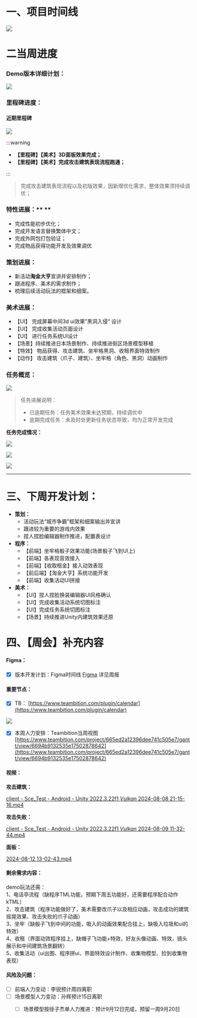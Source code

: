# 一、项目时间线
![](https://cdn.nlark.com/yuque/0/2024/png/12926950/1718350036964-226ddddb-bb41-43bc-9e9c-8d347f51cb0a.png)

# 二当周进度
### Demo版本详细计划：
![](https://cdn.nlark.com/yuque/0/2024/png/12926950/1723184825035-66df94b6-92fa-4b16-86b2-5cb1be1e4c30.png)

### 里程碑进度：
#### 近期里程碑
![](https://cdn.nlark.com/yuque/0/2024/png/12926950/1723184888527-1e67d994-d842-46b7-a90c-65790642bf6d.png)

:::warning
+ **【里程碑】【美术】3D面板效果完成；**
+ **【里程碑】【美术】完成攻击建筑表现流程跑通；**

:::

> 完成攻击建筑表现流程以及初版效果，因新增优化需求，整体效果须持续调优；
>

### 特性进展：** **
+ 完成性能初步优化；
+ 完成开发语言替换繁体中文；
+ 完成外网包打包验证；
+ 完成物品获得功能开发及效果调优

### 策划进展：
+ 新活动**淘金大亨**宣讲并安排制作；
+ 跟进程序、美术的需求制作；
+ 梳理后续活动玩法的框架和细案。  

### 美术进展：
+ 【UI】 完成屏幕中间3d ui效果”黑洞入侵“  设计
+ 【UI】 完成收集活动页面设计
+ 【UI】 进行任务系统UI设计
+ 【场景】持续推进日本场景制作、持续推进街区场景模型移植
+ 【特效】 物品获得、攻击建筑、坐牢格黑洞、收租界面特效制作  
+ 【动作】 攻击建筑（爪子、建筑）、坐牢格（角色、黑洞）动画制作  

### 任务概览：
![](https://cdn.nlark.com/yuque/0/2024/png/12926950/1723187555631-d1a2dd18-06e5-413a-b8ab-c327052cb62d.png)

> 任务进展说明：
>
> + 已逾期任务：任务美术效果未达预期，持续调优中
> + 逾期完成任务：未及时处更新任务状态导致，均为正常开发完成
>

**任务完成情况：**

![](https://cdn.nlark.com/yuque/0/2024/png/12926950/1723187584397-76981154-b37a-4b23-9a30-a9168ffd945e.png)

![](https://cdn.nlark.com/yuque/0/2024/png/12926950/1723187288174-d12d7014-5149-4ec0-a9da-07f5268c1816.png)

![](https://cdn.nlark.com/yuque/0/2024/png/12926950/1723187298739-a31367aa-3745-47ae-b938-b44cbf4eb509.png)

---

# 三、下周开发计划：
+ **策划：**
    - 活动玩法“城市争霸”框架和细案输出并宣讲
    - 跟进较为重要的游戏内效果
    - 捏人捏脸编辑器制作推进，配置表设计  
+ **程序：**
    - 【前端】坐牢格骰子效果功能(场景骰子飞到UI上)
    - 【前端】各表现音效接入
    - 【前端】【收取租金】接入动效表现
    - 【前后端】【淘金大亨】系统功能开发
    - 【前端】收集活动UI拼接 
+ **美术：**
    - 【UI】捏人捏脸换装编辑器UI风格确认  
    - 【UI】完成收集活动系统切图标注
    - 【UI】完成任务系统切图标注
    - 【场景】持续推进Unity内建筑效果还原  

# 四、【周会】补充内容
#### Figma：
- [x] 版本开发计划：Figma时间线 [Figma](https://www.figma.com/board/PpDzZXkFTAbZkd1ffJfBMp/%E7%89%88%E6%9C%AC%E8%AE%A1%E5%88%92?node-id=0-1&t=6hGXDOCPpzfeBsC4-1) 详见周报

#### 重要节点：
- [x] TB： [https://www.teambition.com/plugin/calendar](https://www.teambition.com/plugin/calendar)

![](https://cdn.nlark.com/yuque/0/2024/png/12926950/1723436380304-83b6ae61-80c4-408f-9015-158e929a6647.png)

- [x] 本周人力安排：Teambition当周视图 [https://www.teambition.com/project/665ed2a12396dee741c505e7/gantt/view/6694b9132535e17502878642](https://www.teambition.com/project/665ed2a12396dee741c505e7/gantt/view/6694b9132535e17502878642)

#### 视频：
**攻击建筑：**

[client - Sce_Test - Android - Unity 2022.3.22f1 _Vulkan_ 2024-08-08 21-15-16.mp4](https://snh48group.yuque.com/attachments/yuque/0/2024/mp4/12926950/1723436567429-7e00662d-56d2-47c4-baef-d741c661f621.mp4)

**攻击失败：**

[client - Sce_Test - Android - Unity 2022.3.22f1 _Vulkan_ 2024-08-09 11-32-44.mp4](https://snh48group.yuque.com/attachments/yuque/0/2024/mp4/12926950/1723436567454-61a40fb9-2fcd-40a5-89e8-3a3ed0550476.mp4)

**面板：**

[2024-08-12 13-02-43.mp4](https://snh48group.yuque.com/attachments/yuque/0/2024/mp4/12926950/1723439139877-feccd206-e1c5-43f1-abb1-e7b31e108098.mp4)

#### 剩余需求内容：
 demo玩法还需：  
1、电话亭流程（缺程序TML功能，预期下周五功能好，还需要程序配合动作kTML）  
2、攻击建筑（程序功能做好了，美术需要改爪子以及相应动画，攻击成功的建筑摇晃效果、攻击失败的爪子动画）  
3、坐牢（缺骰子飞到中间的功能，吸入的动画效果配合挂上，缺吸入垃圾和ui的特效）  
4、收租（界面动效程序挂上，缺帽子飞功能+特效，好友头像动画、特效，镜头展示和中间建筑场景翻转）  
5、收集活动（ui出图、程序拼ui、界面特效设计制作、收集物模型、捡到收集物表现）  



#### 风险及问题：
- [ ] 前端人力变动：李锐预计周四离职
- [ ] 场景模型人力变动：孙辉预计15日离职
    - [ ] 场景模型按徐子杰单人力推进：预计9月12日完成，预留一周9月20日





